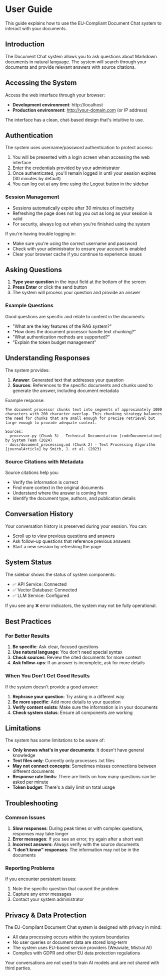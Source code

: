 # User Guide

This guide explains how to use the EU-Compliant Document Chat system to interact with your documents.

## Introduction

The Document Chat system allows you to ask questions about Markdown documents in natural language. The system will search through your documents and provide relevant answers with source citations.

## Accessing the System

Access the web interface through your browser:

- **Development environment**: http://localhost
- **Production environment**: http://your-domain.com (or IP address)

The interface has a clean, chat-based design that's intuitive to use.

## Authentication

The system uses username/password authentication to protect access:

1. You will be presented with a login screen when accessing the web interface
2. Enter the credentials provided by your administrator
3. Once authenticated, you'll remain logged in until your session expires (30 minutes by default)
4. You can log out at any time using the Logout button in the sidebar

### Session Management

- Sessions automatically expire after 30 minutes of inactivity
- Refreshing the page does not log you out as long as your session is valid
- For security, always log out when you're finished using the system

If you're having trouble logging in:
- Make sure you're using the correct username and password
- Check with your administrator to ensure your account is enabled
- Clear your browser cache if you continue to experience issues

## Asking Questions

1. **Type your question** in the input field at the bottom of the screen
2. **Press Enter** or click the send button
3. The system will process your question and provide an answer

### Example Questions

Good questions are specific and relate to content in the documents:

- "What are the key features of the RAG system?"
- "How does the document processor handle text chunking?"
- "What authentication methods are supported?"
- "Explain the token budget management"

## Understanding Responses

The system provides:

1. **Answer**: Generated text that addresses your question
2. **Sources**: References to the specific documents and chunks used to generate the answer, including document metadata

Example response:

```
The document processor chunks text into segments of approximately 1000 characters with 200 character overlap. This chunking strategy balances the need for chunks that are small enough for precise retrieval but large enough to provide adequate context.

Sources:
- processor.py (Chunk 3) - Technical Documentation [codeDocumentation] by System Team (2024)
- docs/document_processing.md (Chunk 2) - Text Processing Algorithm [journalArticle] by Smith, J. et al. (2023)
```

### Source Citations with Metadata
Source citations help you:
- Verify the information is correct
- Find more context in the original documents
- Understand where the answer is coming from
- Identify the document type, authors, and publication details

## Conversation History

Your conversation history is preserved during your session. You can:

- Scroll up to view previous questions and answers
- Ask follow-up questions that reference previous answers
- Start a new session by refreshing the page

## System Status

The sidebar shows the status of system components:

- ✅ API Service: Connected
- ✅ Vector Database: Connected
- ✅ LLM Service: Configured

If you see any ❌ error indicators, the system may not be fully operational.

## Best Practices

### For Better Results

1. **Be specific**: Ask clear, focused questions
2. **Use natural language**: You don't need special syntax
3. **Check sources**: Review the cited documents for more context
4. **Ask follow-ups**: If an answer is incomplete, ask for more details

### When You Don't Get Good Results

If the system doesn't provide a good answer:

1. **Rephrase your question**: Try asking in a different way
2. **Be more specific**: Add more details to your question
3. **Verify content exists**: Make sure the information is in your documents
4. **Check system status**: Ensure all components are working

## Limitations

The system has some limitations to be aware of:

- **Only knows what's in your documents**: It doesn't have general knowledge
- **Text files only**: Currently only processes .txt files
- **May not connect concepts**: Sometimes misses connections between different documents
- **Response rate limits**: There are limits on how many questions can be asked per minute
- **Token budget**: There's a daily limit on total usage

## Troubleshooting

### Common Issues

1. **Slow responses**: During peak times or with complex questions, responses may take longer
2. **Error messages**: If you see an error, try again after a short wait
3. **Incorrect answers**: Always verify with the source documents
4. **"I don't know" responses**: The information may not be in the documents

### Reporting Problems

If you encounter persistent issues:

1. Note the specific question that caused the problem
2. Capture any error messages
3. Contact your system administrator

## Privacy & Data Protection

The EU-Compliant Document Chat system is designed with privacy in mind:

- All data processing occurs within the system boundaries
- No user queries or document data are stored long-term
- The system uses EU-based service providers (Weaviate, Mistral AI)
- Complies with GDPR and other EU data protection regulations

Your conversations are not used to train AI models and are not shared with third parties.